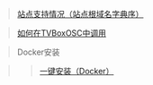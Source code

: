 > [站点支持情况（站点根域名字典序）](https://github.com/sec-an/TV_Spider/wiki/%E7%AB%99%E7%82%B9%E6%94%AF%E6%8C%81%E6%83%85%E5%86%B5%EF%BC%88%E7%AB%99%E7%82%B9%E6%A0%B9%E5%9F%9F%E5%90%8D%E5%AD%97%E5%85%B8%E5%BA%8F%EF%BC%89)

> [如何在TVBoxOSC中调用](https://github.com/sec-an/TV_Spider/wiki/%E5%A6%82%E4%BD%95%E5%9C%A8TVBoxOSC%E4%B8%AD%E8%B0%83%E7%94%A8)

> Docker安装

> > [一键安装（Docker）](https://github.com/sec-an/TV_Spider/wiki/%E4%B8%80%E9%94%AE%E5%AE%89%E8%A3%85%EF%BC%88Docker%EF%BC%89)